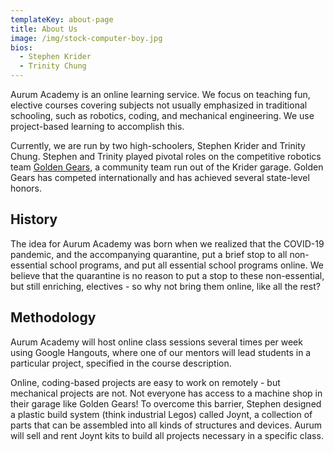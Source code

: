 ```yaml
---
templateKey: about-page
title: About Us
image: /img/stock-computer-boy.jpg
bios:
  - Stephen Krider
  - Trinity Chung
---
```


Aurum Academy is an online learning service. We focus on teaching fun, elective courses covering subjects not usually emphasized in traditional schooling, such as robotics, coding, and mechanical engineering. We use project-based learning to accomplish this.

Currently, we are run by two high-schoolers, Stephen Krider and Trinity Chung. Stephen and Trinity played pivotal roles on the competitive robotics team [Golden Gears](https://goldengears.gq), a community team run out of the Krider garage. Golden Gears has competed internationally and has achieved several state-level honors.

## History

The idea for Aurum Academy was born when we realized that the COVID-19 pandemic, and the accompanying quarantine, put a brief stop to all non-essential school programs, and put all essential school programs online. We believe that the quarantine is no reason to put a stop to these non-essential, but still enriching, electives - so why not bring them online, like all the rest?

## Methodology

Aurum Academy will host online class sessions several times per week using Google Hangouts, where one of our mentors will lead students in a particular project, specified in the course description. 

Online, coding-based projects are easy to work on remotely - but mechanical projects are not. Not everyone has access to a machine shop in their garage like Golden Gears! To overcome this barrier, Stephen designed a plastic build system (think industrial Legos) called Joynt, a collection of parts that can be assembled into all kinds of structures and devices. Aurum will sell and rent Joynt kits to build all projects necessary in a specific class.
